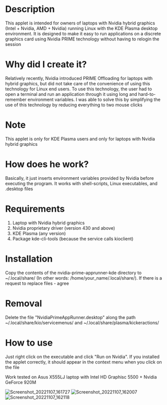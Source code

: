 # Description

This applet is intended for owners of laptops with Nvidia hybrid graphics (Intel + Nvidia, AMD + Nvidia) running Linux with the KDE Plasma desktop environment. It is designed to make it easy to run applications on a discrete graphics card using Nvidia PRIME technology without having to relogin the session

# Why did I create it?

Relatively recently, Nvidia introduced PRIME Offloading for laptops with hybrid graphics, but did not take care of the convenience of using this technology for Linux end users. To use this technology, the user had to open a terminal and run an application through it using long and hard-to-remember environment variables. I was able to solve this by simplifying the use of this technology by reducing everything to two mouse clicks

# Note

This applet is only for KDE Plasma users and only for laptops with Nvidia hybrid graphics

# How does he work?

Basically, it just inserts environment variables provided by Nvidia before executing the program. It works with shell-scripts, Linux executables, and .desktop files

# Requirements

1. Laptop with Nvidia hybrid graphics
2. Nvidia proprietary driver (version 430 and above)
2. KDE Plasma (any version)
3. Package kde-cli-tools (because the service calls kioclient)

# Installation

Copy the contents of the nvidia-prime-apprunner-kde directory to ~/.local/share/ (In other words: /home/your_name/.local/share/). If there is a request to replace files - agree

# Removal

Delete the file "NvidiaPrimeAppRunner.desktop" along the path ~/.local/share/kio/servicemenus/ and ~/.local/share/plasma/kickeractions/

# How to use

Just right click on the executable and click "Run on Nvidia". If you installed the applet correctly, it should appear in the context menu when you click on the file

Work tested on Asus X555LJ laptop with Intel HD Graphisc 5500 + Nvidia GeForce 920M

![Screenshot_20221107_161727](https://user-images.githubusercontent.com/81445527/200333780-b22390fe-a7e4-4bcc-994d-6f2ca3bbda27.png)
![Screenshot_20221107_162007](https://user-images.githubusercontent.com/81445527/200333798-46682168-fc63-4ff0-ac7d-b9e5d09d712f.png)
![Screenshot_20221107_162118](https://user-images.githubusercontent.com/81445527/200333817-d0c3799d-0da0-481d-bb50-8d3286218e65.png)
